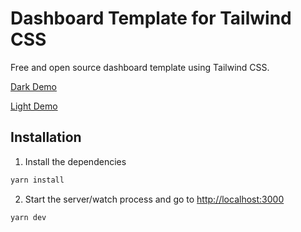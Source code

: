 # Dashboard Template for Tailwind CSS

Free and open source dashboard template using Tailwind CSS.

[Dark Demo](https://play.tailwindcss.com/cxo4RMYrei)

[Light Demo](https://play.tailwindcss.com/rRQCqidGDH)

## Installation

1. Install the dependencies

```bash
yarn install
```

2. Start the server/watch process and go to [http://localhost:3000](http://localhost:3000)

```bash
yarn dev
```
